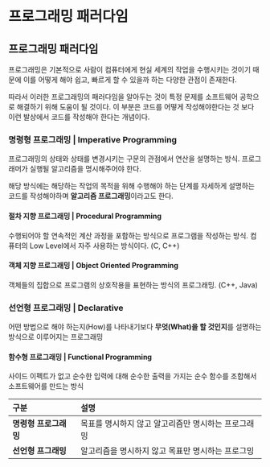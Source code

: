 # 프로그래밍 패러다임

## 프로그래밍 패러다임 

 프로그래밍은 기본적으로 사람이 컴퓨터에게 현실 세계의 작업을 수행시키는 것이기 때문에 이를 어떻게 해야 쉽고, 빠르게 할 수 있을까 하는 다양한 관점이 존재한다. 

 따라서 이러한 프로그래밍의 패러다임을 알아두는 것이 특정 문제를 소프트웨어 공학으로 해결하기 위해 도움이 될 것이다. 이 부분은 코드를 어떻게 작성해야한다는 것 보다 이런 발상에서 코드를 작성해야 한다는 개념이다.

### 명령형 프로그래밍 \| Imperative Programming

 프로그래밍의 상태와 상태를 변경시키는 구문의 관점에서 연산을 설명하는 방식. 프로그래머가 실행될 알고리즘을 명시해주어야 한다. 

해당 방식에는 해당하는 작업의 목적을 위해 수행해야 하는 단계를 자세하게 설명하는 코드를 작성해야하며 **알고리즘 프로그래밍**이라고도 한다. 

#### 절차 지향 프로그래밍 \| Procedural Programming 

 수행되어야 할 연속적인 계산 과정을 포함하는 방식으로 프로그램을 작성하는 방식. 컴퓨터의 Low Level에서 자주 사용하는 방식이다. \(C, C++\)

#### 객체 지향 프로그래밍 \| Object Oriented Programming 

 객체들의 집합으로 프로그램의 상호작용을 표현하는 방식의 프로그래밍. \(C++, Java\)

### 선언형 프로그래밍 \| Declarative

 어떤 방법으로 해야 하는지\(How\)를 나타내기보다 **무엇\(What\)을 할 것인지**를 설명하는 방식으로 이루어지는 프로그래밍 

#### 함수형 프로그래밍 \| Functional Programming 

 사이드 이펙트가 없고 순수한 입력에 대해 순수한 출력을 가지는 순수 함수를 조합해서 소프트웨어를 만드는 방식  

| 구분  | 설명  |
| :--- | :--- |
| **명령형 프로그래밍**  | 목표를 명시하지 않고 알고리즘만 명시하는 프로그래밍  |
| **선언형 프그래밍**  | 알고리즘을 명시하지 않고 목표만 명시하는 프로그밍  |

